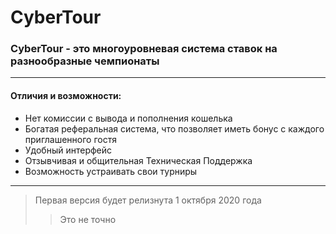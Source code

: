 # CyberTour
### CyberTour - это многоуровневая система ставок на разнообразные чемпионаты
***
#### Отличия и возможности:
+ Нет комиссии с вывода и пополнения кошелька
+ Богатая реферальная система, что позволяет иметь бонус с каждого приглашенного гостя
+ Удобный интерфейс
+ Отзывчивая и общительная Техническая Поддержка
+ Возможность устраивать свои турниры 
***
> Первая версия будет релизнута 1 октября 2020 года
>> Это не точно 

